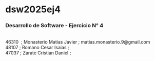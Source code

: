 <h1>dsw2025ej4</h1>
<h3>Desarrollo de Software - Ejercicio N° 4</h3><br>
46310&nbsp ; Monasterio Matias Javier ; matias.monasterio.9@gmail.com<br>
48107 ; Romano Cesar Isaias ;  <br>
47037 ; Zarate Cristian Daniel ; 
